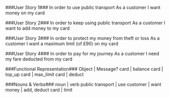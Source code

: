 ###User Story 1###
In order to use public transport
As a customer
I want money on my card

###User Story 2###
In order to keep using public transport
As a customer
I want to add money to my card

###User Story 3###
In order to protect my money from theft or loss
As a customer
I want a maximum limit (of £90) on my card

###User Story 4###
In order to pay for my journey
As a customer
I need my fare deducted from my card

###Functional Representation###
Object | Message?
card | balance
card | top_up
card | max_limit
card | deduct

###Nouns & Verbs###
noun | verb
public transport | use
customer | want
money | add, deduct
card | limit
